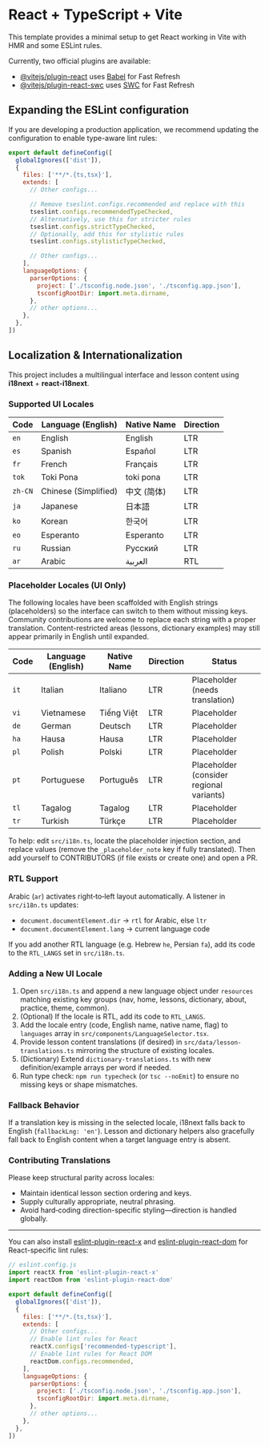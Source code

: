 # React + TypeScript + Vite

This template provides a minimal setup to get React working in Vite with HMR and some ESLint rules.

Currently, two official plugins are available:

- [@vitejs/plugin-react](https://github.com/vitejs/vite-plugin-react/blob/main/packages/plugin-react) uses [Babel](https://babeljs.io/) for Fast Refresh
- [@vitejs/plugin-react-swc](https://github.com/vitejs/vite-plugin-react/blob/main/packages/plugin-react-swc) uses [SWC](https://swc.rs/) for Fast Refresh

## Expanding the ESLint configuration

If you are developing a production application, we recommend updating the configuration to enable type-aware lint rules:

```js
export default defineConfig([
  globalIgnores(['dist']),
  {
    files: ['**/*.{ts,tsx}'],
    extends: [
      // Other configs...

      // Remove tseslint.configs.recommended and replace with this
      tseslint.configs.recommendedTypeChecked,
      // Alternatively, use this for stricter rules
      tseslint.configs.strictTypeChecked,
      // Optionally, add this for stylistic rules
      tseslint.configs.stylisticTypeChecked,

      // Other configs...
    ],
    languageOptions: {
      parserOptions: {
        project: ['./tsconfig.node.json', './tsconfig.app.json'],
        tsconfigRootDir: import.meta.dirname,
      },
      // other options...
    },
  },
])
```

## Localization & Internationalization

This project includes a multilingual interface and lesson content using **i18next** + **react-i18next**.

### Supported UI Locales

Code | Language (English) | Native Name | Direction
---- | ------------------ | ----------- | ---------
`en` | English            | English     | LTR
`es` | Spanish            | Español     | LTR
`fr` | French             | Français    | LTR
`tok`| Toki Pona          | toki pona   | LTR
`zh-CN` | Chinese (Simplified) | 中文 (简体) | LTR
`ja` | Japanese           | 日本語      | LTR
`ko` | Korean             | 한국어      | LTR
`eo` | Esperanto          | Esperanto   | LTR
`ru` | Russian            | Русский     | LTR
`ar` | Arabic             | العربية     | RTL

### Placeholder Locales (UI Only)

The following locales have been scaffolded with English strings (placeholders) so the interface can switch to them without missing keys. Community contributions are welcome to replace each string with a proper translation. Content-restricted areas (lessons, dictionary examples) may still appear primarily in English until expanded.

Code | Language (English) | Native Name | Direction | Status
---- | ------------------ | ----------- | --------- | -------
`it` | Italian            | Italiano    | LTR       | Placeholder (needs translation)
`vi` | Vietnamese         | Tiếng Việt  | LTR       | Placeholder
`de` | German             | Deutsch     | LTR       | Placeholder
`ha` | Hausa              | Hausa       | LTR       | Placeholder
`pl` | Polish             | Polski      | LTR       | Placeholder
`pt` | Portuguese         | Português   | LTR       | Placeholder (consider regional variants)
`tl` | Tagalog            | Tagalog     | LTR       | Placeholder
`tr` | Turkish            | Türkçe      | LTR       | Placeholder

To help: edit `src/i18n.ts`, locate the placeholder injection section, and replace values (remove the `_placeholder_note` key if fully translated). Then add yourself to CONTRIBUTORS (if file exists or create one) and open a PR.

### RTL Support

Arabic (`ar`) activates right‑to‑left layout automatically. A listener in `src/i18n.ts` updates:

- `document.documentElement.dir` → `rtl` for Arabic, else `ltr`
- `document.documentElement.lang` → current language code

If you add another RTL language (e.g. Hebrew `he`, Persian `fa`), add its code to the `RTL_LANGS` set in `src/i18n.ts`.

### Adding a New UI Locale

1. Open `src/i18n.ts` and append a new language object under `resources` matching existing key groups (nav, home, lessons, dictionary, about, practice, theme, common).
2. (Optional) If the locale is RTL, add its code to `RTL_LANGS`.
3. Add the locale entry (code, English name, native name, flag) to `languages` array in `src/components/LanguageSelector.tsx`.
4. Provide lesson content translations (if desired) in `src/data/lesson-translations.ts` mirroring the structure of existing locales.
5. (Dictionary) Extend `dictionary-translations.ts` with new definition/example arrays per word if needed.
6. Run type check: `npm run typecheck` (or `tsc --noEmit`) to ensure no missing keys or shape mismatches.

### Fallback Behavior

If a translation key is missing in the selected locale, i18next falls back to English (`fallbackLng: 'en'`). Lesson and dictionary helpers also gracefully fall back to English content when a target language entry is absent.

### Contributing Translations

Please keep structural parity across locales:

- Maintain identical lesson section ordering and keys.
- Supply culturally appropriate, neutral phrasing.
- Avoid hard‑coding direction-specific styling—direction is handled globally.

---
You can also install [eslint-plugin-react-x](https://github.com/Rel1cx/eslint-react/tree/main/packages/plugins/eslint-plugin-react-x) and [eslint-plugin-react-dom](https://github.com/Rel1cx/eslint-react/tree/main/packages/plugins/eslint-plugin-react-dom) for React-specific lint rules:

```js
// eslint.config.js
import reactX from 'eslint-plugin-react-x'
import reactDom from 'eslint-plugin-react-dom'

export default defineConfig([
  globalIgnores(['dist']),
  {
    files: ['**/*.{ts,tsx}'],
    extends: [
      // Other configs...
      // Enable lint rules for React
      reactX.configs['recommended-typescript'],
      // Enable lint rules for React DOM
      reactDom.configs.recommended,
    ],
    languageOptions: {
      parserOptions: {
        project: ['./tsconfig.node.json', './tsconfig.app.json'],
        tsconfigRootDir: import.meta.dirname,
      },
      // other options...
    },
  },
])
```
